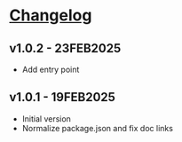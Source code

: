 # [Changelog](https://github.com/million-views/packages/commits/main/abac)

## v1.0.2 - 23FEB2025

- Add entry point

## v1.0.1 - 19FEB2025

- Initial version
- Normalize package.json and fix doc links